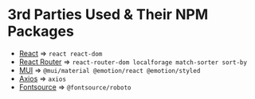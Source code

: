 # 3rd Parties Used & Their NPM Packages
- [React](https://reactjs.org/docs/getting-started.html) => `react react-dom`
- [React Router](https://reactrouter.com/web/guides/quick-start) => `react-router-dom localforage match-sorter sort-by`
- [MUI](https://mui.com/material-ui/getting-started/) => `@mui/material @emotion/react @emotion/styled`
- [Axios](https://axios-http.com/docs/intro) => `axios`
- [Fontsource](https://fontsource.org/docs/getting-started) => `@fontsource/roboto`